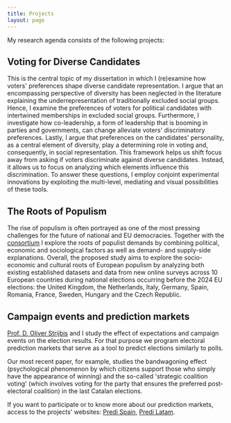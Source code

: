 ```yaml
---
title: Projects
layout: page
---
```



My research agenda consists of the following projects:

Voting for Diverse Candidates
---------
This is the central topic of my dissertation in which I (re)examine how voters' preferences shape diverse candidate representation. I argue that an encompassing perspective of diversity has been neglected in the literature explaining the underrepresentation of traditionally excluded social groups. Hence, I examine the preferences of voters for political candidates with intertwined memberships in excluded social groups. Furthermore, I investigate how co-leadership, a form of leadership that is booming in parties and governments, can change alleviate voters' discriminatory preferences. Lastly, I argue that preferences on the candidates' personality, as a central element of diversity, play a determining role in voting and, consequently, in social representation. This framework helps us shift focus away from asking if voters discriminate against diverse candidates. Instead, it allows us to focus on analyzing which elements influence this discrimination. To answer these questions, I employ conjoint experimental innovations by exploiting the multi-level, mediating and visual possibilities of these tools. 

The Roots of Populism
---------
The rise of populism is often portrayed as one of the most pressing challenges for the future of national and EU democracies. Together with the [consortium](https://precede.eu/) I explore the roots of populist demands by combining political, economic and sociological factors as well as demand- and supply-side explanations. Overall, the proposed study aims to explore the socio-economic and cultural roots of European populism by analyzing both existing established datasets and data from new online surveys across 10 European countries during national elections occurring before the 2024 EU elections: the United Kingdom, the Netherlands, Italy, Germany, Spain, Romania, France, Sweden, Hungary and the Czech Republic.

Campaign events and prediction markets
---------

[Prof. D. Oliver Strijbis](https://www.ipz.uzh.ch/de/institut/mitarbeitende/staff/strijbis.html) and I study the effect of expectations and campaign events on the election results. For that purpose we program electoral prediction markets that serve as a tool to predict elections similarly to polls.

 Our most recent paper, for example, studies the bandwagoning effect (psychological phenomenon by which citizens support those who simply have the appearance of winning) and the so-called 'strategic coalition voting' (which involves voting for the party that ensures the preferred post-electoral coalition) in the last Catalan elections.

If you want to participate or to know more about our prediction markets, access to the projects' websites: [Predi Spain](https://aloport.github.io/predi), [Predi Latam](https://aloport.github.io/predi_latam).


